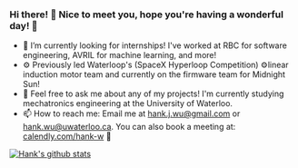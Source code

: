 ### Hi there! 👋 Nice to meet you, hope you're having a wonderful day! 🙂 

- 🔭 I’m currently looking for internships! I've worked at RBC for software engineering, AVRIL for machine learning, and more! 
- ⚙️ Previously led Waterloop's (SpaceX Hyperloop Competition) ⚙️linear induction motor team and currently on the firmware team for Midnight Sun! 
- 💬 Feel free to ask me about any of my projects! I'm currently studying mechatronics engineering at the University of Waterloo.
- 📫 How to reach me: Email me at hank.j.wu@gmail.com or hank.wu@uwaterloo.ca. You can also book a meeting at: [calendly.com/hank-w](https://calendly.com/hank-w) 🙂 

 [![Hank's github stats](https://github-readme-stats.vercel.app/api?username=hank-w&count_private=true&show_icons=true&title_color=00b3b3&text_color=00e6e6&icon_color=008080&bg_color=00284d)](https://github.com/anuraghazra/github-readme-stats) 
